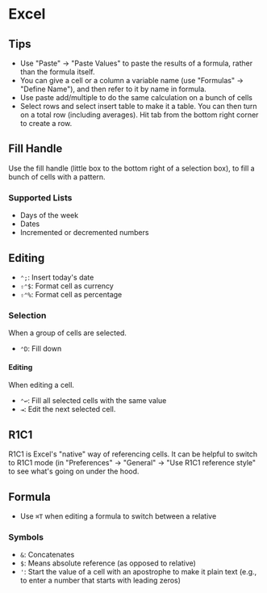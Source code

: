 # Excel

## Tips

- Use "Paste" -> "Paste Values" to paste the results of a formula, rather than the formula itself.
- You can give a cell or a column a variable name (use "Formulas" -> "Define Name"), and then refer to it by name in formula.
- Use paste add/multiple to do the same calculation on a bunch of cells
- Select rows and select insert table to make it a table. You can then turn on a total row (including averages). Hit tab from the bottom right corner to create a row.

## Fill Handle

Use the fill handle (little box to the bottom right of a selection box), to fill a bunch of cells with a pattern.

### Supported Lists

- Days of the week
- Dates
- Incremented or decremented numbers

## Editing

- `⌃;`: Insert today's date
- `⇧⌃$`: Format cell as currency
- `⇧⌃%`: Format cell as percentage

### Selection

When a group of cells are selected.

- `⌃D`: Fill down

#### Editing

When editing a cell.

- `⌃↩`: Fill all selected cells with the same value
- `⇥`: Edit the next selected cell.

## R1C1

R1C1 is Excel's "native" way of referencing cells. It can be helpful to switch to R1C1 mode (in "Preferences" -> "General" -> "Use R1C1 reference style" to see what's going on under the hood.

## Formula

- Use `⌘T` when editing a formula to switch between a relative 

### Symbols

- `&`: Concatenates
- `$`: Means absolute reference (as opposed to relative)
- `'`: Start the value of a cell with an apostrophe to make it plain text (e.g., to enter a number that starts with leading zeros)

